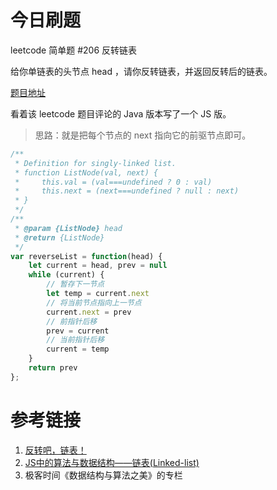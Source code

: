 # 今日刷题

leetcode 简单题 #206 反转链表

给你单链表的头节点 head ，请你反转链表，并返回反转后的链表。

[题目地址](https://leetcode-cn.com/problems/reverse-linked-list/)

看着该 leetcode 题目评论的 Java 版本写了一个 JS 版。

> 思路：就是把每个节点的 next 指向它的前驱节点即可。

```js
/**
 * Definition for singly-linked list.
 * function ListNode(val, next) {
 *     this.val = (val===undefined ? 0 : val)
 *     this.next = (next===undefined ? null : next)
 * }
 */
/**
 * @param {ListNode} head
 * @return {ListNode}
 */
var reverseList = function(head) {
    let current = head, prev = null
    while (current) {
        // 暂存下一节点
        let temp = current.next
        // 将当前节点指向上一节点
        current.next = prev
        // 前指针后移
        prev = current
        // 当前指针后移
        current = temp
    }
    return prev
};
```

# 参考链接

1. [反转吧，链表！](https://mp.weixin.qq.com/s/XJdixjh7gLsknBrgNxiJiA)
2. [JS中的算法与数据结构——链表(Linked-list)](https://juejin.cn/post/6844903498362912775)
3. 极客时间《数据结构与算法之美》的专栏 